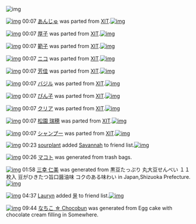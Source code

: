 ![img](http://gdrive-cdn.herokuapp.com/537b65a5bc09f0000721dda7/512px-barcode.png)

[![img](http://www.deviantsart.com/19569dj.png)](http://www.barcodekanojo.com/kanojo/1609495/%E3%81%82%E3%82%93%E3%81%98%E3%82%85) 00:07 [あんじゅ](http://www.barcodekanojo.com/kanojo/1609495/%E3%81%82%E3%82%93%E3%81%98%E3%82%85) was parted from [XIT](http://www.barcodekanojo.com/kanojo/1609495/%E3%81%82%E3%82%93%E3%81%98%E3%82%85).[![img](http://www.deviantsart.com/815jg6.jpeg)](http://www.barcodekanojo.com/user/209348/XIT) 

[![img](http://www.deviantsart.com/4juvf7.png)](http://www.barcodekanojo.com/kanojo/3190460/%E5%8E%9A%E5%AD%90) 00:07 [厚子](http://www.barcodekanojo.com/kanojo/3190460/%E5%8E%9A%E5%AD%90) was parted from [XIT](http://www.barcodekanojo.com/kanojo/3190460/%E5%8E%9A%E5%AD%90).[![img](http://www.deviantsart.com/815jg6.jpeg)](http://www.barcodekanojo.com/user/209348/XIT) 

[![img](http://www.deviantsart.com/28dbsjg.png)](http://www.barcodekanojo.com/kanojo/3190478/%E7%AF%84%E5%AD%90) 00:07 [範子](http://www.barcodekanojo.com/kanojo/3190478/%E7%AF%84%E5%AD%90) was parted from [XIT](http://www.barcodekanojo.com/kanojo/3190478/%E7%AF%84%E5%AD%90).[![img](http://www.deviantsart.com/815jg6.jpeg)](http://www.barcodekanojo.com/user/209348/XIT) 

[![img](http://www.deviantsart.com/1u6141u.png)](http://www.barcodekanojo.com/kanojo/3190633/%E3%83%8B%E3%82%B3) 00:07 [ニコ](http://www.barcodekanojo.com/kanojo/3190633/%E3%83%8B%E3%82%B3) was parted from [XIT](http://www.barcodekanojo.com/kanojo/3190633/%E3%83%8B%E3%82%B3).[![img](http://www.deviantsart.com/815jg6.jpeg)](http://www.barcodekanojo.com/user/209348/XIT) 

[![img](http://www.deviantsart.com/3agdnt9.png)](http://www.barcodekanojo.com/kanojo/3190477/%E8%8A%B3%E4%BD%B3) 00:07 [芳佳](http://www.barcodekanojo.com/kanojo/3190477/%E8%8A%B3%E4%BD%B3) was parted from [XIT](http://www.barcodekanojo.com/kanojo/3190477/%E8%8A%B3%E4%BD%B3).[![img](http://www.deviantsart.com/815jg6.jpeg)](http://www.barcodekanojo.com/user/209348/XIT) 

[![img](http://www.deviantsart.com/vjrf70.png)](http://www.barcodekanojo.com/kanojo/3190631/%E3%83%90%E3%82%B8%E3%83%AB) 00:07 [バジル](http://www.barcodekanojo.com/kanojo/3190631/%E3%83%90%E3%82%B8%E3%83%AB) was parted from [XIT](http://www.barcodekanojo.com/kanojo/3190631/%E3%83%90%E3%82%B8%E3%83%AB).[![img](http://www.deviantsart.com/815jg6.jpeg)](http://www.barcodekanojo.com/user/209348/XIT) 

[![img](http://www.deviantsart.com/2co7gus.png)](http://www.barcodekanojo.com/kanojo/1324275/%E3%81%B4%E3%82%93%E5%AD%90) 00:07 [ぴん子](http://www.barcodekanojo.com/kanojo/1324275/%E3%81%B4%E3%82%93%E5%AD%90) was parted from [XIT](http://www.barcodekanojo.com/kanojo/1324275/%E3%81%B4%E3%82%93%E5%AD%90).[![img](http://www.deviantsart.com/815jg6.jpeg)](http://www.barcodekanojo.com/user/209348/XIT) 

[![img](http://www.deviantsart.com/1kpvinl.png)](http://www.barcodekanojo.com/kanojo/265713/%E3%82%AF%E3%83%AA%E3%82%A2) 00:07 [クリア](http://www.barcodekanojo.com/kanojo/265713/%E3%82%AF%E3%83%AA%E3%82%A2) was parted from [XIT](http://www.barcodekanojo.com/kanojo/265713/%E3%82%AF%E3%83%AA%E3%82%A2).[![img](http://www.deviantsart.com/815jg6.jpeg)](http://www.barcodekanojo.com/user/209348/XIT) 

[![img](http://www.deviantsart.com/om6r6i.png)](http://www.barcodekanojo.com/kanojo/1510916/%E6%9D%BE%E5%9C%92%20%E7%91%9E%E7%A9%82) 00:07 [松園 瑞穂](http://www.barcodekanojo.com/kanojo/1510916/%E6%9D%BE%E5%9C%92%20%E7%91%9E%E7%A9%82) was parted from [XIT](http://www.barcodekanojo.com/kanojo/1510916/%E6%9D%BE%E5%9C%92%20%E7%91%9E%E7%A9%82).[![img](http://www.deviantsart.com/815jg6.jpeg)](http://www.barcodekanojo.com/user/209348/XIT) 

[![img](http://www.deviantsart.com/2o2jtdu.png)](http://www.barcodekanojo.com/kanojo/235442/%E3%82%B7%E3%83%A3%E3%83%B3%E3%83%97%E3%83%BC) 00:07 [シャンプー](http://www.barcodekanojo.com/kanojo/235442/%E3%82%B7%E3%83%A3%E3%83%B3%E3%83%97%E3%83%BC) was parted from [XIT](http://www.barcodekanojo.com/kanojo/235442/%E3%82%B7%E3%83%A3%E3%83%B3%E3%83%97%E3%83%BC).[![img](http://www.deviantsart.com/815jg6.jpeg)](http://www.barcodekanojo.com/user/209348/XIT) 

[![img](http://www.deviantsart.com/1an6cg1.jpeg)](http://www.barcodekanojo.com/user/500514/sourplant) 00:23 [sourplant](http://www.barcodekanojo.com/user/500514/sourplant) added [Savannah](http://www.barcodekanojo.com/kanojo/1966741/Savannah) to friend list.[![img](http://www.deviantsart.com/2e2bnjn.png)](http://www.barcodekanojo.com/kanojo/1966741/Savannah) 

[![img](http://www.deviantsart.com/2bi7v2d.png)](http://www.barcodekanojo.com/kanojo/3193394/%E3%83%9E%E3%82%B3%E3%83%88) 00:26 [マコト](http://www.barcodekanojo.com/kanojo/3193394/%E3%83%9E%E3%82%B3%E3%83%88) was generated from trash bags.

[![img](http://www.deviantsart.com/t9g21q.png)](http://www.barcodekanojo.com/kanojo/3193395/%E4%B8%89%E5%B9%B8%20%E4%BB%81%E7%BE%8E) 01:58 [三幸 仁美](http://www.barcodekanojo.com/kanojo/3193395/%E4%B8%89%E5%B9%B8%20%E4%BB%81%E7%BE%8E) was generated from 黒豆たっぷり 丸大豆せんべい １１枚入 豆がひきたつ旨口醤油味 コクのある味わい in Japan,Shizuoka Prefecture.[![img](http://www.deviantsart.com/1tf06e0.jpeg)](http://www.barcodekanojo.com/product_images/barcode/5050230/1382534556/50x50x,PE4,PB8,PB8,PE5,PA4,PA7,PE8,PB1,P86,PE3,P81,P9B,PE3,P82,P93,PE3,P81,PB9,PE3,P81,P84.jpg,qw=88,ah=88.pagespeed.ic.beWQYv5wBw.jpg) 

[![img](http://www.deviantsart.com/3o7kom3.jpeg)](http://www.barcodekanojo.com/user/454959/Lauryn) 04:37 [Lauryn](http://www.barcodekanojo.com/user/454959/Lauryn) added [물](http://www.barcodekanojo.com/kanojo/533691/%EB%AC%BC) to friend list.[![img](http://www.deviantsart.com/7ljdcv.png)](http://www.barcodekanojo.com/kanojo/533691/%EB%AC%BC) 

[![img](http://www.deviantsart.com/1s6uu48.png)](http://www.barcodekanojo.com/kanojo/3193396/%E3%81%AA%E3%81%A1%E3%81%93%20%E2%98%86%20Chocobun) 09:44 [なちこ ☆ Chocobun](http://www.barcodekanojo.com/kanojo/3193396/%E3%81%AA%E3%81%A1%E3%81%93%20%E2%98%86%20Chocobun) was generated from Egg cake with chocolate cream filling in Somewhere.

